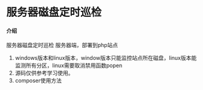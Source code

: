 # 服务器磁盘定时巡检

#### 介绍
服务器磁盘定时巡检 服务器端，部署到php站点



1.  windows版本和linux版本，window版本只能监控站点所在磁盘，linux版本能监测所有分区，linux需要取消禁用函数popen
2.  源码仅供参考学习使用。
3. composer使用方法
   <?php
   include("vendor/autoload.php");
   use   diskfree\HelloComposer;
   HelloComposer::test();

  
